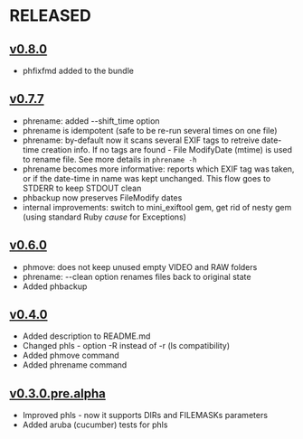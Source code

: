 # RELEASED

## [v0.8.0](https://github.com/andrewbiz/phtools/compare/v0.7.7...v0.8.0)
* phfixfmd added to the bundle

## [v0.7.7](https://github.com/andrewbiz/phtools/compare/v0.6.0...v0.7.7)
* phrename: added --shift_time option
* phrename is idempotent (safe to be re-run several times on one file)
* phrename: by-default now it scans several EXIF tags to retreive date-time creation info. If no tags are found - File ModifyDate (mtime) is used to rename file. See more details in `phrename -h`
* phrename becomes more informative: reports which EXIF tag was taken, or if the date-time in name was kept unchanged. This flow goes to STDERR to keep STDOUT clean
* phbackup now preserves FileModify dates
* internal improvements: switch to mini_exiftool gem, get rid of nesty gem (using standard Ruby *cause* for Exceptions)

## [v0.6.0](https://github.com/andrewbiz/phtools/compare/v0.4.0...v0.6.0)
* phmove: does not keep unused empty VIDEO and RAW folders
* phrename: --clean option renames files back to original state
* Added phbackup


## [v0.4.0](https://github.com/andrewbiz/phtools/compare/v0.3.0.pre.alpha...v0.4.0)
* Added description to README.md
* Changed phls - option -R instead of -r (ls compatibility)
* Added phmove command
* Added phrename command

## [v0.3.0.pre.alpha](https://github.com/andrewbiz/phtools/compare/v0.2.4...v0.3.0.pre.alpha)

* Improved phls - now it supports DIRs and FILEMASKs parameters
* Added aruba (cucumber) tests for phls
